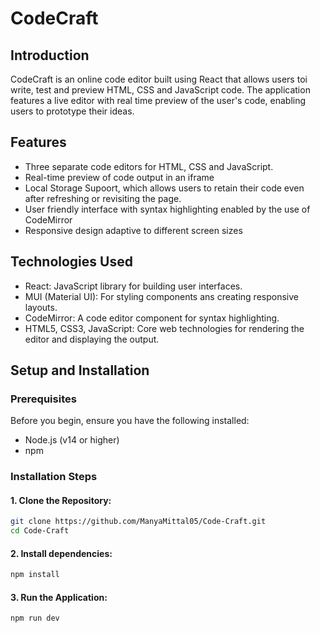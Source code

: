 # CodeCraft

## Introduction
CodeCraft is an online code editor built using React that allows users toi write, test and preview HTML, CSS and JavaScript code. The application features a live editor with real time preview of the user's code, enabling users to prototype their ideas.

## Features
- Three separate code editors for HTML, CSS and JavaScript.
- Real-time preview of code output in an iframe
- Local Storage Supoort, which allows users to retain their code even after refreshing or revisiting the page.
- User friendly interface with syntax highlighting enabled by the use of CodeMirror
- Responsive design adaptive to different screen sizes

## Technologies Used
- React: JavaScript library for building user interfaces.
- MUI (Material UI): For styling components ans creating responsive layouts.
- CodeMirror: A code editor component for syntax highlighting.
- HTML5, CSS3, JavaScript: Core web technologies for rendering the editor and displaying the output.


## Setup and Installation
### Prerequisites
Before you begin, ensure you have the following installed:
- Node.js (v14 or higher)
- npm

### Installation Steps
#### 1. Clone the Repository:
```bash
git clone https://github.com/ManyaMittal05/Code-Craft.git
cd Code-Craft
```

#### 2. Install dependencies:
```bash
npm install
```

#### 3. Run the Application:
```bash
npm run dev
```